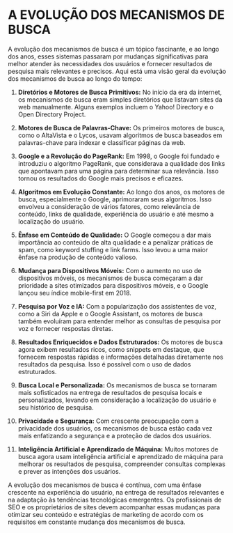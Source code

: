 # A EVOLUÇÃO DOS MECANISMOS DE BUSCA
A evolução dos mecanismos de busca é um tópico fascinante, e ao longo dos anos, esses sistemas passaram por mudanças significativas para melhor atender às necessidades dos usuários e fornecer resultados de pesquisa mais relevantes e precisos. Aqui está uma visão geral da evolução dos mecanismos de busca ao longo do tempo:

1. **Diretórios e Motores de Busca Primitivos:** No início da era da internet, os mecanismos de busca eram simples diretórios que listavam sites da web manualmente. Alguns exemplos incluem o Yahoo! Directory e o Open Directory Project.

2. **Motores de Busca de Palavras-Chave:** Os primeiros motores de busca, como o AltaVista e o Lycos, usavam algoritmos de busca baseados em palavras-chave para indexar e classificar páginas da web.

3. **Google e a Revolução do PageRank:** Em 1998, o Google foi fundado e introduziu o algoritmo PageRank, que considerava a qualidade dos links que apontavam para uma página para determinar sua relevância. Isso tornou os resultados do Google mais precisos e eficazes.

4. **Algoritmos em Evolução Constante:** Ao longo dos anos, os motores de busca, especialmente o Google, aprimoraram seus algoritmos. Isso envolveu a consideração de vários fatores, como relevância de conteúdo, links de qualidade, experiência do usuário e até mesmo a localização do usuário.

5. **Ênfase em Conteúdo de Qualidade:** O Google começou a dar mais importância ao conteúdo de alta qualidade e a penalizar práticas de spam, como keyword stuffing e link farms. Isso levou a uma maior ênfase na produção de conteúdo valioso.

6. **Mudança para Dispositivos Móveis:** Com o aumento no uso de dispositivos móveis, os mecanismos de busca começaram a dar prioridade a sites otimizados para dispositivos móveis, e o Google lançou seu índice mobile-first em 2018.

7. **Pesquisa por Voz e IA:** Com a popularização dos assistentes de voz, como a Siri da Apple e o Google Assistant, os motores de busca também evoluíram para entender melhor as consultas de pesquisa por voz e fornecer respostas diretas.

8. **Resultados Enriquecidos e Dados Estruturados:** Os motores de busca agora exibem resultados ricos, como snippets em destaque, que fornecem respostas rápidas e informações detalhadas diretamente nos resultados da pesquisa. Isso é possível com o uso de dados estruturados.

9. **Busca Local e Personalizada:** Os mecanismos de busca se tornaram mais sofisticados na entrega de resultados de pesquisa locais e personalizados, levando em consideração a localização do usuário e seu histórico de pesquisa.

10. **Privacidade e Segurança:** Com crescente preocupação com a privacidade dos usuários, os mecanismos de busca estão cada vez mais enfatizando a segurança e a proteção de dados dos usuários.

11. **Inteligência Artificial e Aprendizado de Máquina:** Muitos motores de busca agora usam inteligência artificial e aprendizado de máquina para melhorar os resultados de pesquisa, compreender consultas complexas e prever as intenções dos usuários.

A evolução dos mecanismos de busca é contínua, com uma ênfase crescente na experiência do usuário, na entrega de resultados relevantes e na adaptação às tendências tecnológicas emergentes. Os profissionais de SEO e os proprietários de sites devem acompanhar essas mudanças para otimizar seu conteúdo e estratégias de marketing de acordo com os requisitos em constante mudança dos mecanismos de busca.